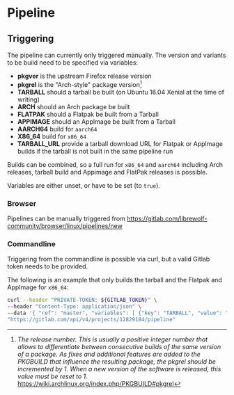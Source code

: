 # Pipeline

## Triggering

The pipeline can currently only triggered manually. The version and variants to be build need
to be specified via variables:

* **pkgver** is the upstream Firefox release version
* **pkgrel** is the "Arch-style" package version[^1]
* **TARBALL** should a tarball be built (on Ubuntu 16.04 Xenial at the time of writing)
* **ARCH** should an Arch package be built
* **FLATPAK** should a Flatpak be built from a Tarball
* **APPIMAGE** should an AppImage be built from a Tarball
* **AARCH64** build for `aarch64`
* **X86_64** build for `x86_64`
* **TARBALL_URL** provide a tarball download URL for Flatpak or AppImage builds if the tarball is not built in the same pipeline run

Builds can be combined, so a full run for `x86_64` and `aarch64` including Arch releases, tarball build and Appimage and FlatPak releases is possible.

Variables are either unset, or have to be set (to `true`).

### Browser

Pipelines can be manually triggered from https://gitlab.com/librewolf-community/browser/linux/pipelines/new

### Commandline

Triggering from the commandline is possible via curl, but a valid Gitlab token needs to be provided.

The following is an example that only builds the tarball and the Flatpak and AppImage for `x86_64`:

```bash
curl --header "PRIVATE-TOKEN: ${GITLAB_TOKEN}" \
--header "Content-Type: application/json" \
--data '{ "ref": "master", "variables": [ {"key": "TARBALL", "value": "true"}, {"key": "FLATPAK", "value": "true"}, {"key": "APPIMAGE", "value": "true"}, {"key": "pkgver", "value": "74.0"}, {"key": "pkgrel", "value": "3"}, {"key": "X86_64", "value": "true"} ] }' \
"https://gitlab.com/api/v4/projects/12829184/pipeline"
```

[^1]: *The release number. This is usually a positive integer number that allows to differentiate
between consecutive builds of the same version of a package. As fixes and additional features are
added to the PKGBUILD that influence the resulting package, the pkgrel should be incremented by 1.
When a new version of the software is released, this value must be reset to 1.*
https://wiki.archlinux.org/index.php/PKGBUILD#pkgrel
